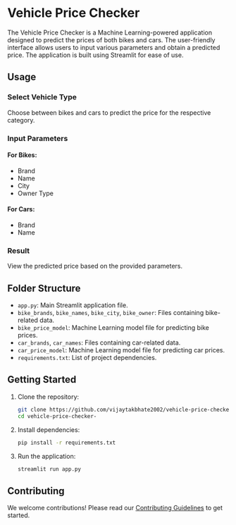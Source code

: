 # Vehicle Price Checker

The Vehicle Price Checker is a Machine Learning-powered application designed to predict the prices of both bikes and cars. The user-friendly interface allows users to input various parameters and obtain a predicted price. The application is built using Streamlit for ease of use.

## Usage

### Select Vehicle Type

Choose between bikes and cars to predict the price for the respective category.

### Input Parameters

#### For Bikes:

- Brand
- Name
- City
- Owner Type

#### For Cars:

- Brand
- Name

### Result

View the predicted price based on the provided parameters.

## Folder Structure

- `app.py`: Main Streamlit application file.
- `bike_brands`, `bike_names`, `bike_city`, `bike_owner`: Files containing bike-related data.
- `bike_price_model`: Machine Learning model file for predicting bike prices.
- `car_brands`, `car_names`: Files containing car-related data.
- `car_price_model`: Machine Learning model file for predicting car prices.
- `requirements.txt`: List of project dependencies.

## Getting Started

1. Clone the repository:

   ```bash
   git clone https://github.com/vijaytakbhate2002/vehicle-price-checker-.git
   cd vehicle-price-checker-
   ```

2. Install dependencies:

   ```bash
   pip install -r requirements.txt
   ```

3. Run the application:

   ```bash
   streamlit run app.py
   ```

## Contributing

We welcome contributions! Please read our [Contributing Guidelines](CONTRIBUTING.md) to get started.
